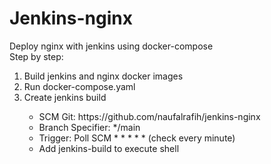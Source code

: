 # Jenkins-nginx

Deploy nginx with jenkins using docker-compose <br>
Step by step:
<ol>
  <li>Build jenkins and nginx docker images</li>
  <li>Run docker-compose.yaml</li>
  <li>Create jenkins build</li>
  <ul>
  <li>SCM Git: https://github.com/naufalrafih/jenkins-nginx </li>
  <li>Branch Specifier: */main</li>
  <li>Trigger: Poll SCM * * * * * (check every minute)</li>
  <li>Add jenkins-build to execute shell</li>
  <ul>
</ol>
